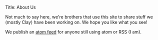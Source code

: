 Title: About Us

Not much to say here, we're brothers that use this site to share stuff we (mostly Clay) have been working on. We hope you like what you see!

We publish an <a href="https://blog.inmoth.ca/feeds/all.atom.xml" type="application/atom+xml" rel="alternate">atom feed</a> for anyone still using atom or RSS (I am).
